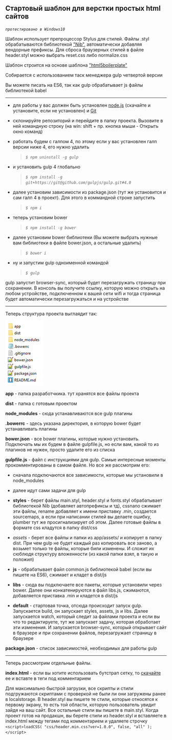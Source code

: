 ## Стартовый шаблон для верстки простых html сайтов

*`протестировано в Windows10`*

Шаблон использует препроцессор Stylus для стилей. 
Файлы .styl обрабатываются библиотекой ["Nib"](http://tj.github.io/nib/), автоматически добавляя вендорные префиксы.
Для сброса браузерных стилей в файле header.styl можно выбрать reset.css либо normalize.css

Шаблон строится на основе шаблона ["html5boilerplate"](https://html5boilerplate.com/)

Собирается с использованием таск менеджера gulp четвертой версии

Вы можете писать на ES6, так как gulp обрабатывает js файлы библиотекой babel

_______________________________________________

- для работы у вас должен быть установлен [node.js](https://nodejs.org/en/) (скачайте и установите, если не установлен) и [Git](https://git-scm.com/)
- склонируйте репозиторий и перейдите в папку проекта. Вызовите в ней командную строку (на win: shift + пр. кнопка мыши - Открыть окно команд)
- работать будем с галпом 4, по этому если у вас установлен галп версии ниже 4, его нужно удалить
  > *`$ npm uninstall -g gulp`*

- и установить gulp 4 глобально
  > *`$ npm install -g git+https://git@github.com/gulpjs/gulp.git#4.0`*
  
- далее установим зависимости из package.json (тут же установится и сам галп 4 в проект). Для этого в коммандной строке запустить
  > *`$ npm i`*

- теперь установим bower
  > *`$ npm install -g bower`*

- далее установим bower библиотеки (Вы можете выбрать нужные вам библиотеки в файле bower.json, а остальные удалить)
  > *`$ bower i`*

- ну и запустим gulp одноименной командой
  > *`$ gulp`*

gulp запустит browser-sync, который будет перезагружать страницу при сохранении. В консоль вы получите ссылку, которую можно открыть на любом устройстве, подключенном к вашей сети wifi и тогда страница будет автоматически перезагружаться и на устройстве
_________________________________________________________

Теперь структура проекта выглаядит так:

![структура проекта](/project_structure.png)

**app** - папка разработчкика. тут хранятся все файлы проекта

**dist** - папка с готовым проектом

**node_modules** - сюда устанавливаются все gulp плагины

**.bowerrc** - здесь указана директория, в которую bower будет устанавливать плагины

**bower.json** - все bower плагины, которые нужно установить. Подключать мы их будем в файле gulpfile.js, но если вам, какой то из плагинов не нужен, просто удалите его из списка

**gulpfile.js** - файл с инструкциями для gulp. Самые интересные моменты прокомментированы в самом файле. Но все же рассмотрим его:
- сначала подключаются все зависимости, которые мы установили в  node_modules

- далее идут сами задачи для gulp

- **styles** - берет файлы main.styl, header.styl и fonts.styl обрабатывает библиотекой Nib (добавляет автопрефиксы и тд), cssnano сжимает эти файлы, rename добавляет к имени приставку .min, создается sourcemaps, а если при написании стилей вы делаете ошибку, plumber тут же просигнализирует об этом. Далее готовые файлы в формате css кладутся в папку dist/css

- *assets* - берет все файлы и папки из app/assets/ и копирует в папку dist. При чем gulp не будет каждый раз копировать все заново, а возьмет только те файлы, которые били изменены. И сложит их сюблюдя структуру вложенности (из какой папки взял, в такую и положил)

- **js** - обрабатывает файл common.js библиотекой babel (если вы пишете на ES6), сжимает и кладет в dist/js

- **libs** - сюда вы подключаете все пакеты, которые установили через bower. Далее они конкатенируются в файл libs.js, сжимаются, добавляется приставка .min  и кладется в dist/js

- **default** - стартовая точка, отсюда происходит запуск gulp. Запускается build, он запускает styles, assets, js и libs. Далее запускается watch, который следит за файлами проекта и если вы что то редактируете, тут же запускает задачу, которая обработает эти изменения. И запускается browser-sync, который открывает сайт в браузере и при сохранении  файлов, перезагружает страницу в браузере

**package.json** - список зависимостей, необходимых для работы gulp
_________________________________________________________
Теперь рассмотрим отдельные файлы.

**index.html** - если вы хотите использовать бутстрап сетку, то [скачайте](http://getbootstrap.com/customize/) ее и вставте в теги <style></style> под комментарием <!-- Bootstrap v3.3.4 Grid Styles -->

Для максимально быстрой загрузки, все скрипты и стили подгружаются скриптами с проверкой не были ли они загружены ранее в localstorage. В header.styl вы пишете те стили, которые относятся к первому экрану, то есть той области, которую пользователь увидит зайдя на ваш сайт. Все остальные стили вы пишете в main.styl. 
Когда проект готов на продакшн, вы берете стили из header.styl и вставляете в index.html между тегами <style></style> под комментарием <!-- Header CSS --> и удаляете строчку 
`<script>loadCSS( "css/header.min.css?ver=1.0.0", false, "all" );</script>`
     




